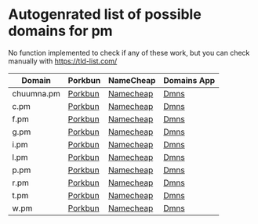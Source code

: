 # Autogenrated list of possible domains for pm

No function implemented to check if any of these work, but you can check manually with https://tld-list.com/

| Domain | Porkbun | NameCheap | Domains App |
|---|---|---|---|
| chuumna.pm | [Porkbun](https://porkbun.com/checkout/search?prb=e814663da1&tlds=&idnLanguage=&search=search&q=chuumna.pm) | [Namecheap](https://www.namecheap.com/domains/registration/results/?domain=chuumna.pm) | [Dmns](https://dmns.app/domains?q=chuumna.pm) |
| c.pm | [Porkbun](https://porkbun.com/checkout/search?prb=e814663da1&tlds=&idnLanguage=&search=search&q=c.pm) | [Namecheap](https://www.namecheap.com/domains/registration/results/?domain=c.pm) | [Dmns](https://dmns.app/domains?q=c.pm) |
| f.pm | [Porkbun](https://porkbun.com/checkout/search?prb=e814663da1&tlds=&idnLanguage=&search=search&q=f.pm) | [Namecheap](https://www.namecheap.com/domains/registration/results/?domain=f.pm) | [Dmns](https://dmns.app/domains?q=f.pm) |
| g.pm | [Porkbun](https://porkbun.com/checkout/search?prb=e814663da1&tlds=&idnLanguage=&search=search&q=g.pm) | [Namecheap](https://www.namecheap.com/domains/registration/results/?domain=g.pm) | [Dmns](https://dmns.app/domains?q=g.pm) |
| i.pm | [Porkbun](https://porkbun.com/checkout/search?prb=e814663da1&tlds=&idnLanguage=&search=search&q=i.pm) | [Namecheap](https://www.namecheap.com/domains/registration/results/?domain=i.pm) | [Dmns](https://dmns.app/domains?q=i.pm) |
| l.pm | [Porkbun](https://porkbun.com/checkout/search?prb=e814663da1&tlds=&idnLanguage=&search=search&q=l.pm) | [Namecheap](https://www.namecheap.com/domains/registration/results/?domain=l.pm) | [Dmns](https://dmns.app/domains?q=l.pm) |
| p.pm | [Porkbun](https://porkbun.com/checkout/search?prb=e814663da1&tlds=&idnLanguage=&search=search&q=p.pm) | [Namecheap](https://www.namecheap.com/domains/registration/results/?domain=p.pm) | [Dmns](https://dmns.app/domains?q=p.pm) |
| r.pm | [Porkbun](https://porkbun.com/checkout/search?prb=e814663da1&tlds=&idnLanguage=&search=search&q=r.pm) | [Namecheap](https://www.namecheap.com/domains/registration/results/?domain=r.pm) | [Dmns](https://dmns.app/domains?q=r.pm) |
| t.pm | [Porkbun](https://porkbun.com/checkout/search?prb=e814663da1&tlds=&idnLanguage=&search=search&q=t.pm) | [Namecheap](https://www.namecheap.com/domains/registration/results/?domain=t.pm) | [Dmns](https://dmns.app/domains?q=t.pm) |
| w.pm | [Porkbun](https://porkbun.com/checkout/search?prb=e814663da1&tlds=&idnLanguage=&search=search&q=w.pm) | [Namecheap](https://www.namecheap.com/domains/registration/results/?domain=w.pm) | [Dmns](https://dmns.app/domains?q=w.pm) |
